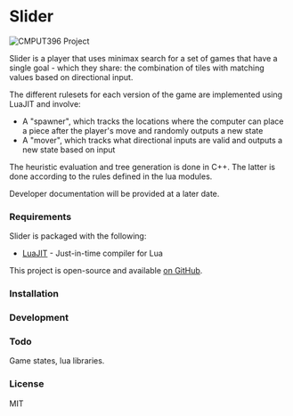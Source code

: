 # Slider

![CMPUT396 Project](https://s22.postimg.org/6gqbjdoq9/slider_thumb.png)

Slider is a player that uses minimax search for a set of games that have a single goal - which they share: the combination of tiles with matching values based on directional input. 

The different rulesets for each version of the game are implemented using LuaJIT and involve:
  - A "spawner", which tracks the locations where the computer can place a piece after the player's move and randomly outputs a new state 
  - A "mover", which tracks what directional inputs are valid and outputs a new state based on input

The heuristic evaluation and tree generation is done in C++. The latter is done according to the rules defined in the lua modules.

Developer documentation will be provided at a later date.

### Requirements

Slider is packaged with the following:

* [LuaJIT] - Just-in-time compiler for Lua

This project is open-source and available [on GitHub][slider].

### Installation

### Development

### Todo

Game states, lua libraries.

### License

MIT

   [slider]: <https://github.com/ioltuszyk/Slider>
   [LuaJIT]: <http://luajit.org/>
